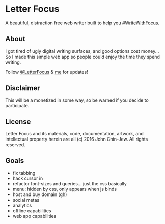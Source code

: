 # Letter Focus
A beautiful, distraction free web writer built to help you [#WriteWithFocus](http://twitter.com/search?q=%23WriteWithFocus).


## About
I got tired of ugly digital writing surfaces, and good options cost money... So I made this simple web app so people could enjoy the time they spend writing.

Follow [@LetterFocus](http://twitter.com/letterfocus) & [me](http://twitter.com/johnchinjew) for updates!


## Disclaimer
This will be a monetized in some way, so be warned if you decide to participate.


## License
Letter Focus and its materials, code, documentation, artwork, and intellectual property herein are all (c) 2016 John Chin-Jew. All rights reserved.


## Goals
- fix tabbing
- hack cursor in
- refactor font-sizes and queries... just the css basically
- menu: hidden by css, only appears when js binds
- host and buy domain (gh)
- social metas
- analytics
- offline capabilities
- web app capabilities
